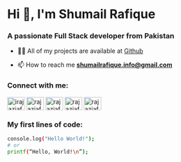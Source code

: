 <h1 align="start">Hi 👋, I'm Shumail Rafique</h1>
<h3 align="start">A passionate Full Stack developer from Pakistan</h3>

- 👨‍💻 All of my projects are available at [Github](https://github.com/shumailrafique-info)

- 📫 How to reach me **shumailrafique.info@gmail.com**

<h3 align="left">Connect with me:</h3>
<p align="left">
<a href="https://twitter.com/" target="blank"><img align="center" src="https://raw.githubusercontent.com/rahuldkjain/github-profile-readme-generator/master/src/images/icons/Social/twitter.svg" alt="irajaziafat" height="30" width="40" /></a>
<a href="https://www.linkedin.com/in/shumail-rafique-dev" target="blank"><img align="center" src="https://raw.githubusercontent.com/rahuldkjain/github-profile-readme-generator/master/src/images/icons/Social/linked-in-alt.svg" alt="rajaziafat" height="30" width="40" /></a>
<a href="https://web.facebook.com/shumail.dev" target="blank"><img align="center" src="https://raw.githubusercontent.com/rahuldkjain/github-profile-readme-generator/master/src/images/icons/Social/facebook.svg" alt="rajaziafat6" height="30" width="40" /></a>
<a href="https://www.instagram.com/shumail_sandhu_" target="blank"><img align="center" src="https://raw.githubusercontent.com/rahuldkjain/github-profile-readme-generator/master/src/images/icons/Social/instagram.svg" alt="rajaziafatofficial" height="30" width="40" /></a>
<a href="https://www.youtube.com/c/" target="blank"><img align="center" src="https://raw.githubusercontent.com/rahuldkjain/github-profile-readme-generator/master/src/images/icons/Social/youtube.svg" alt="rajaziafat1712" height="30" width="40" /></a>
</p>

<h3 align="left">My first lines of code:</h3>


```bash
console.log("Hello World!");
# or
printf(“Hello, World!\n”);
```


